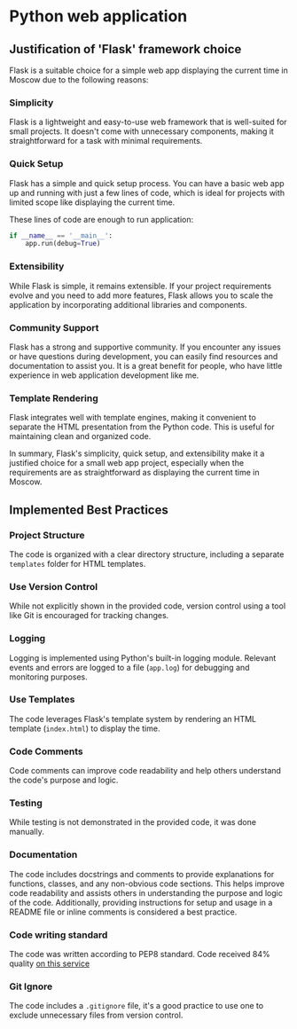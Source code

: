 # Python web application

## Justification of 'Flask' framework choice

Flask is a suitable choice for a simple web app displaying the current time in Moscow due to the following reasons:

### Simplicity
Flask is a lightweight and easy-to-use web framework that is well-suited for small projects. It doesn't come with unnecessary components, making it straightforward for a task with minimal requirements.

### Quick Setup
Flask has a simple and quick setup process. You can have a basic web app up and running with just a few lines of code, which is ideal for projects with limited scope like displaying the current time.

These lines of code are enough to run application:

```python
if __name__ == '__main__':
    app.run(debug=True)
```

### Extensibility
While Flask is simple, it remains extensible. If your project requirements evolve and you need to add more features, Flask allows you to scale the application by incorporating additional libraries and components.

### Community Support
Flask has a strong and supportive community. If you encounter any issues or have questions during development, you can easily find resources and documentation to assist you. It is a great benefit for people, who have little experience in web application development like me.

### Template Rendering
Flask integrates well with template engines, making it convenient to separate the HTML presentation from the Python code. This is useful for maintaining clean and organized code.

In summary, Flask's simplicity, quick setup, and extensibility make it a justified choice for a small web app project, especially when the requirements are as straightforward as displaying the current time in Moscow.

## Implemented Best Practices

### Project Structure

The code is organized with a clear directory structure, including a separate `templates` folder for HTML templates.

### Use Version Control
While not explicitly shown in the provided code, version control using a tool like Git is encouraged for tracking changes.

### Logging
Logging is implemented using Python's built-in logging module. Relevant events and errors are logged to a file (`app.log`) for debugging and monitoring purposes.

### Use Templates
The code leverages Flask's template system by rendering an HTML template (`index.html`) to display the time.

### Code Comments
Code comments can improve code readability and help others understand the code's purpose and logic.

### Testing
While testing is not demonstrated in the provided code, it was done manually.

### Documentation
The code includes docstrings and comments to provide explanations for functions, classes, and any non-obvious code sections. This helps improve code readability and assists others in understanding the purpose and logic of the code. Additionally, providing instructions for setup and usage in a README file or inline comments is considered a best practice.

### Code writing standard
The code was written according to PEP8 standard. Code received 84% quality [on this service](https://www.pythonchecker.com/) 

### Git Ignore
The code includes a `.gitignore` file, it's a good practice to use one to exclude unnecessary files from version control.
